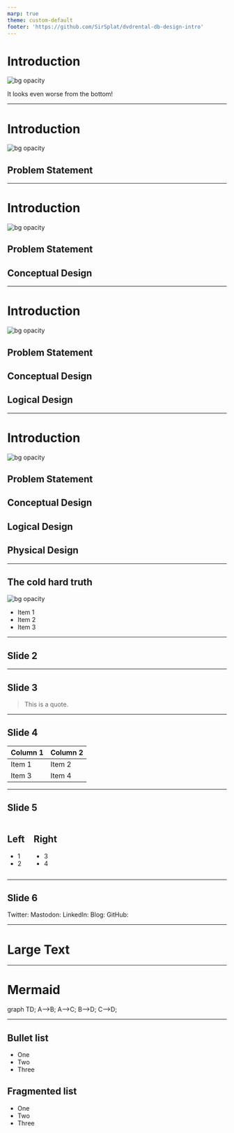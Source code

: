 ```yaml
---
marp: true
theme: custom-default
footer: 'https://github.com/SirSplat/dvdrental-db-design-intro'
---
```


# Introduction
![bg opacity](img/spiralstairs.png)

It looks even worse from the bottom!
<!--
Let's go on a little journey "down the rabbit hole" - or up in this case :) that is one of PostgreSQL's sample databases, The DVD Rental database.

Here we will cover
* Business requirements -> Problem Statement
* Requirements gathering
* conceptual design
* logical design
* physical design
* write pgTAP tests
* write sqitch migration scripts
-->

---

# Introduction
![bg opacity](img/spiralstairs-requirements.png)
## Problem Statement

<!-- Not sure if I should give it here !!! -->

---

# Introduction
![bg opacity](img/spiralstairs-conceptual.png)
## Problem Statement
## Conceptual Design

---

# Introduction
![bg opacity](img/spiralstairs-logical.png)
## Problem Statement
## Conceptual Design
## Logical Design

---

# Introduction
![bg opacity](img/spiralstairs-physical.png)
## Problem Statement
## Conceptual Design
## Logical Design
## Physical Design

---

## The cold hard truth
![bg opacity](img/coldhardtruth.png)

- Item 1
- Item 2
- Item 3
<!-- Can have multiple on a slide -->

---

## Slide 2
<!-- Can also do a multiline
comment that will show in notes -->

---

## Slide 3
> This is a quote.

---

## Slide 4

| Column 1 | Column 2 |
| -------- | -------- |
| Item 1   | Item 2   |
| Item 3   | Item 4   |

---


## Slide 5

<div class="columns">
<div>

## Left

- 1
- 2

</div>
<div>

## Right

- 3
- 4

</div>
</div>

---

## Slide 6

<i class="fa-brands fa-twitter"></i> Twitter:
<i class="fa-brands fa-mastodon"></i> Mastodon:
<i class="fa-brands fa-linkedin"></i> LinkedIn:
<i class="fa fa-window-maximize"></i> Blog:
<i class="fa-brands fa-github"></i> GitHub:

---

# <!--fit--> Large Text

---

<!-- Needed for mermaid, can be anywhere in file except frontmatter -->
<script type="module">
  import mermaid from 'https://cdn.jsdelivr.net/npm/mermaid@10/dist/mermaid.esm.min.mjs';
  mermaid.initialize({ startOnLoad: true });
</script>

# Mermaid

<div class="mermaid">
graph TD;
    A-->B;
    A-->C;
    B-->D;
    C-->D;
</div>

---

<section id="1">
  <h1>Bullet list</h1>
  <ul>
    <li>One</li>
    <li>Two</li>
    <li>Three</li>
  </ul>
</section>
<section id="2" data-marpit-fragments="3">
  <h1>Fragmented list</h1>
  <ul>
    <li data-marpit-fragment="1">One</li>
    <li data-marpit-fragment="2">Two</li>
    <li data-marpit-fragment="3">Three</li>
  </ul>
</section>
